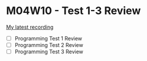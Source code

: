 # M04W10 - Test 1-3 Review

[My latest recording](https://vimeo.com/879016755/2eeabd0e36?share=copy)

- [ ] Programming Test 1 Review
- [ ] Programming Test 2 Review
- [ ] Programming Test 3 Review
